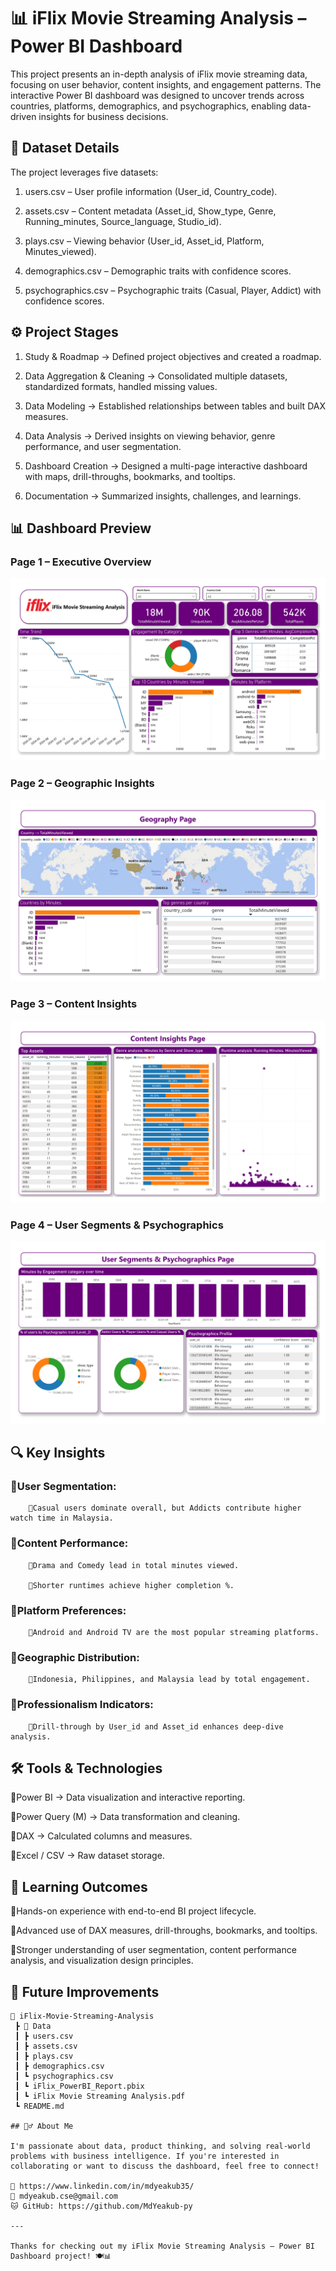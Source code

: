 # 📊 iFlix Movie Streaming Analysis – Power BI Dashboard

This project presents an in-depth analysis of iFlix movie streaming data, focusing on user behavior, content insights, and engagement patterns.
The interactive Power BI dashboard was designed to uncover trends across countries, platforms, demographics, and psychographics, enabling data-driven insights for business decisions.

## 📂 Dataset Details

The project leverages five datasets:

1. users.csv – User profile information (User_id, Country_code).

2. assets.csv – Content metadata (Asset_id, Show_type, Genre, Running_minutes, Source_language, Studio_id).

3. plays.csv – Viewing behavior (User_id, Asset_id, Platform, Minutes_viewed).

4. demographics.csv – Demographic traits with confidence scores.

5. psychographics.csv – Psychographic traits (Casual, Player, Addict) with confidence scores.

## ⚙️ Project Stages

1. Study & Roadmap → Defined project objectives and created a roadmap.

2. Data Aggregation & Cleaning → Consolidated multiple datasets, standardized formats, handled missing values.

3. Data Modeling → Established relationships between tables and built DAX measures.

4. Data Analysis → Derived insights on viewing behavior, genre performance, and user segmentation.

5. Dashboard Creation → Designed a multi-page interactive dashboard with maps, drill-throughs, bookmarks, and tooltips.

6. Documentation → Summarized insights, challenges, and learnings.


## 📊 Dashboard Preview  

### Page 1 – Executive Overview  
![Executive Overview](/image/page-1.jpg)  

### Page 2 – Geographic Insights 
![Content Insights](/image/page-2.jpg)  

### Page 3 – Content Insights  
![Geographic Insights](/image/page-3.jpg)  

### Page 4 – User Segments & Psychographics  
![User Segments](/image/page-4.jpg)  


## 🔍 Key Insights

### 🔹User Segmentation:

        🔹Casual users dominate overall, but Addicts contribute higher watch time in Malaysia.

### 🔹Content Performance:

        🔹Drama and Comedy lead in total minutes viewed.

        🔹Shorter runtimes achieve higher completion %.

### 🔹Platform Preferences:

        🔹Android and Android TV are the most popular streaming platforms.

### 🔹Geographic Distribution:

        🔹Indonesia, Philippines, and Malaysia lead by total engagement.

### 🔹Professionalism Indicators:

        🔹Drill-through by User_id and Asset_id enhances deep-dive analysis.


## 🛠️ Tools & Technologies
🔹Power BI → Data visualization and interactive reporting.

🔹Power Query (M) → Data transformation and cleaning.

🔹DAX → Calculated columns and measures.

🔹Excel / CSV → Raw dataset storage.

## 🎯 Learning Outcomes

🔹Hands-on experience with end-to-end BI project lifecycle.

🔹Advanced use of DAX measures, drill-throughs, bookmarks, and tooltips.

🔹Stronger understanding of user segmentation, content performance analysis, and visualization design principles.

##  🚀 Future Improvements

```text
📂 iFlix-Movie-Streaming-Analysis
 ┣ 📂 Data
 ┃ ┣ users.csv
 ┃ ┣ assets.csv
 ┃ ┣ plays.csv
 ┃ ┣ demographics.csv
 ┃ ┗ psychographics.csv
 ┃ ┗ iFlix_PowerBI_Report.pbix
 ┃ ┗ iFlix Movie Streaming Analysis.pdf
 ┗ README.md

## 🙋‍♂️ About Me

I'm passionate about data, product thinking, and solving real-world problems with business intelligence. If you're interested in collaborating or want to discuss the dashboard, feel free to connect!

🔗 https://www.linkedin.com/in/mdyeakub35/
📧 mdyeakub.cse@gmail.com
🐱 GitHub: https://github.com/MdYeakub-py

---

Thanks for checking out my iFlix Movie Streaming Analysis – Power BI Dashboard project! 🍽️📊
